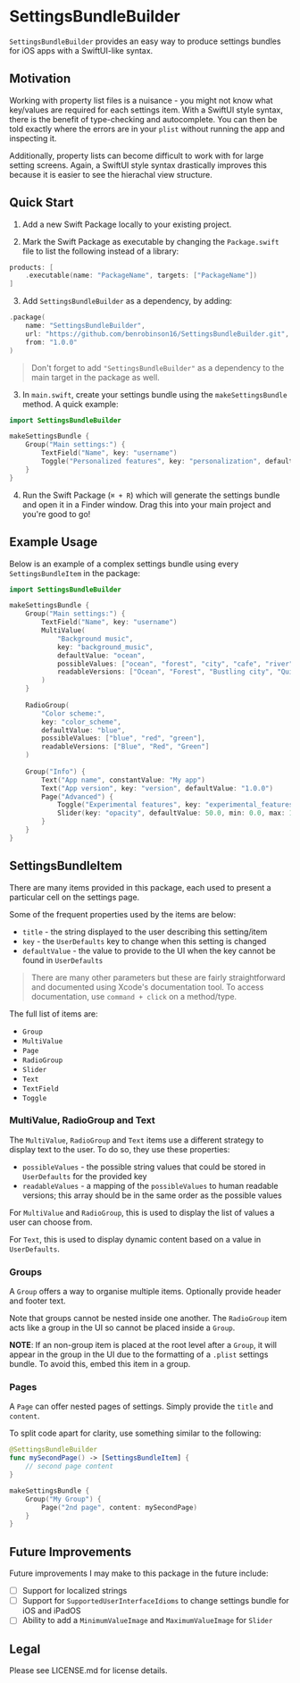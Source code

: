 # SettingsBundleBuilder

`SettingsBundleBuilder` provides an easy way to produce settings bundles for iOS apps with a SwiftUI-like syntax.

## Motivation

Working with property list files is a nuisance - you might not know what key/values are required for each settings item. With a SwiftUI style syntax, there is the benefit of type-checking and autocomplete. You can then be told exactly where the errors are in your `plist` without running the app and inspecting it.

Additionally, property lists can become difficult to work with for large setting screens. Again, a SwiftUI style syntax drastically improves this because it is easier to see the hierachal view structure.

## Quick Start

1. Add a new Swift Package locally to your existing project.

2. Mark the Swift Package as executable by changing the `Package.swift` file to list the following instead of a library:

```swift
products: [
    .executable(name: "PackageName", targets: ["PackageName"])
]
```

3. Add `SettingsBundleBuilder` as a dependency, by adding:

```swift
.package(
    name: "SettingsBundleBuilder", 
    url: "https://github.com/benrobinson16/SettingsBundleBuilder.git", 
    from: "1.0.0"
)
```

> Don't forget to add `"SettingsBundleBuilder"` as a dependency to the main target in the package as well.

3. In `main.swift`, create your settings bundle using the `makeSettingsBundle` method. A quick example:

```swift
import SettingsBundleBuilder

makeSettingsBundle {
    Group("Main settings:") {
        TextField("Name", key: "username")
        Toggle("Personalized features", key: "personalization", defaultValue: false)
    }
}
```

4. Run the Swift Package (`⌘ + R`) which will generate the settings bundle and open it in a Finder window. Drag this into your main project and you're good to go!

## Example Usage

Below is an example of a complex settings bundle using every `SettingsBundleItem` in the package:

```swift
import SettingsBundleBuilder

makeSettingsBundle {
    Group("Main settings:") {
        TextField("Name", key: "username")
        MultiValue(
            "Background music",
            key: "background_music",
            defaultValue: "ocean",
            possibleValues: ["ocean", "forest", "city", "cafe", "river"],
            readableVersions: ["Ocean", "Forest", "Bustling city", "Quiet cafe", "Gentle stream"]
        )
    }
    
    RadioGroup(
        "Color scheme:",
        key: "color_scheme",
        defaultValue: "blue",
        possibleValues: ["blue", "red", "green"],
        readableVersions: ["Blue", "Red", "Green"]
    )
    
    Group("Info") {
        Text("App name", constantValue: "My app")
        Text("App version", key: "version", defaultValue: "1.0.0")
        Page("Advanced") {
            Toggle("Experimental features", key: "experimental_features", defaultValue: false)
            Slider(key: "opacity", defaultValue: 50.0, min: 0.0, max: 100.0)
        }
    }
}
```

## SettingsBundleItem

There are many items provided in this package, each used to present a particular cell on the settings page. 

Some of the frequent properties used by the items are below:

- `title` - the string displayed to the user describing this setting/item
- `key` - the `UserDefaults` key to change when this setting is changed
- `defaultValue` - the value to provide to the UI when the key cannot be found in `UserDefaults`

> There are many other parameters but these are fairly straightforward and documented using Xcode's documentation tool. To access documentation, use `command + click` on a method/type.

The full list of items are:

- `Group`
- `MultiValue`
- `Page`
- `RadioGroup`
- `Slider`
- `Text`
- `TextField`
- `Toggle`

### MultiValue, RadioGroup and Text

The `MultiValue`, `RadioGroup` and `Text` items use a different strategy to display text to the user. To do so, they use these properties:

- `possibleValues` - the possible string values that could be stored in `UserDefaults` for the provided key
- `readableValues` - a mapping of the `possibleValues` to human readable versions; this array should be in the same order as the possible values

For `MultiValue` and `RadioGroup`, this is used to display the list of values a user can choose from.

For `Text`, this is used to display dynamic content based on a value in `UserDefaults`.

### Groups

A `Group` offers a way to organise multiple items. Optionally provide header and footer text.

Note that groups cannot be nested inside one another. The `RadioGroup` item acts like a group in the UI so cannot be placed inside a `Group`.

**NOTE**: If an non-group item is placed at the root level after a `Group`, it will appear in the group in the UI due to the formatting of a `.plist` settings bundle. To avoid this, embed this item in a group.

### Pages

A `Page` can offer nested pages of settings. Simply provide the `title` and `content`.

To split code apart for clarity, use something similar to the following:

```swift
@SettingsBundleBuilder
func mySecondPage() -> [SettingsBundleItem] {
    // second page content
}

makeSettingsBundle {
    Group("My Group") {
        Page("2nd page", content: mySecondPage)
    }
}
```

## Future Improvements

Future improvements I may make to this package in the future include:

- [ ] Support for localized strings
- [ ] Support for `SupportedUserInterfaceIdioms` to change settings bundle for iOS and iPadOS
- [ ] Ability to add a `MinimumValueImage` and `MaximumValueImage` for `Slider`

## Legal

Please see LICENSE.md for license details.

